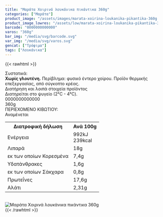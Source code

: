 ```yaml
---
title: "Μαράτα Xοιρινά λουκάνικα πικάντικα 360g"
categories: ["Μαράτα"]
product_image: "/assets/images/marata-xoirina-loukanika-pikantika-360g.jpg"
product_image_lowres: "/assets/low/marata-xoirina-loukanika-pikantika-360g.jpg"
barcode: "0000000000000"
varos: "360g"
bar_img: "/media/svg/barcode.svg"
var_img: "/media/svg/varos.svg"
gencat: ["Τρόφιμα"]
tags: ["Λουκάνικα"]
---
```

{{< rawhtml >}}

<div class="sload374"><div class="product"><div id="sistatika">Συστατικά:</div><div class="alltext"><b>Χωρίς γλουτένη.</b> Περίβλημα: φυσικό έντερο χοίρου. Προϊόν θερμικής επεξεργασίας, από σύγκοπτο κρέας.</div><div id="loipa">Διατήρηση και λοιπά στοιχεία προϊόντος</div><div class="alltext">Διατηρείται στο ψυγείο (2°C - 4°C).</div><div id="barcode"><div id="barimage1"></div><span id="bartext">0000000000000</span></div><div id="varos"><div id="varosimage1"></div><span id="varostext">360g</span></div><div id="kivotio">ΠΕΡΙΕΧΟΜΕΝΟ ΚΙΒΩΤΙΟΥ:<br>Αναμένεται</div><div class="tabout"><table id="diatable"><tbody><tr><th>Διατροφική δήλωση</th><th>Ανά 100g</th></tr><tr><td class="texr2">Ενέργεια</td><td class="texr">992kJ<br>239kcal</td></tr><tr><td class="texr2">Λιπαρά</td><td class="texr">18g</td></tr><tr><td class="gray">εκ των οποίων Κορεσµένα</td><td class="gray2">7,4g</td></tr><tr><td class="texr2">Yδατάνθρακες</td><td class="texr">1,6g</td></tr><tr><td class="gray">εκ των οποίων Σάκχαρα</td><td class="gray2">0,8g</td></tr><tr><td class="texr2">Πρωτεΐνες</td><td class="texr">17,6g</td></tr><tr><td class="texr2">Αλάτι</td><td class="texr">2,31g</td></tr></tbody></table></div><br><div class="pimg"><img alt="Μαράτα Xοιρινά λουκάνικα πικάντικα 360g" title="Μαράτα Xοιρινά λουκάνικα πικάντικα 360g" src="/assets/images/marata-xoirina-loukanika-pikantika-360g.jpg"></div></div></div>
{{< /rawhtml >}}


